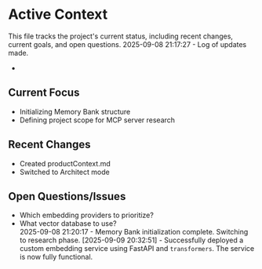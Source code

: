 # Active Context

This file tracks the project's current status, including recent changes, current goals, and open questions.
2025-09-08 21:17:27 - Log of updates made.

*

## Current Focus

* Initializing Memory Bank structure  
* Defining project scope for MCP server research  

## Recent Changes

* Created productContext.md  
* Switched to Architect mode  

## Open Questions/Issues

* Which embedding providers to prioritize?  
* What vector database to use?  
2025-09-08 21:20:17 - Memory Bank initialization complete. Switching to research phase.
[2025-09-09 20:32:51] - Successfully deployed a custom embedding service using FastAPI and `transformers`. The service is now fully functional.